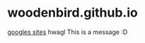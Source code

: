 # woodenbird.github.io

<a href="https://sites.google.com/s/15tBgLn-BIUym84eLP-HUYCtWXqaEl9GP/p/1BP_qGXOR-iYG11m7fSG68WtxeH-XtKuQ/edit">googles sites</a>
hwagl
This is a message 
:D